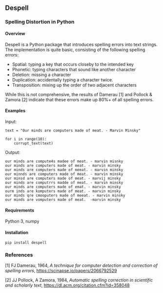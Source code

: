## Despell
### Spelling Distortion in Python

#### Overview

Despell is a Python package that introduces spelling errors into text strings. The implementation is quite basic, consisting of the following spelling errors:

  * Spatial: typing a key that occurs closeby to the intended key
  * Phonetic: typing characters that sound like another character
  * Deletion: missing a character
  * Duplication: accidentally typing a character twice.
  * Transposition: mixing up the order of two adjacent characters

While this is not comprehensive, the results of Damerau [1] and Pollock & Zamora [2] indicate that these errors make up 80%+ of all spelling errors.

#### Examples

Input:

    text = "Our minds are computers made of meat. - Marvin Minsky"
    
    for i in range(10):
        corrupt_text(text)
    
Output:
    
    our minds are compute4s madee of meat. - marvin misnky
    our minds are computers made of meat. - marvin minsky
    our minds are computers made of meeat. - marvin minsky
    our minnds are computers made of meat. - marvin minsky
    our minsd are computers made of meat. - marvij minsky
    our minds are computrrs madde of meat. - marvin minsky
    our minds are computers made of emat. - marvin minsky
    ourm inds are komputers made of meat. - marvin minsky
    our minds qre cmooputers made of meeat. - marvin minsky
    our minds are vomputers made of meat.  -marvin minsky

#### Requirements
Python 3, numpy

#### Installation
    pip install despell

### References
[1] FJ Damerau, 1964, <i>A technique for computer detection and correction of spelling errors</i>, https://scinapse.io/papers/2066792529

[2] JJ Pollock, A Zamora, 1984, <i>Automatic spelling correction in scientific and scholarly text</i>, https://dl.acm.org/citation.cfm?id=358048
